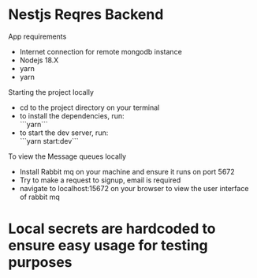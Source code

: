 
<h1>Nestjs Reqres Backend</h1>
<p>App requirements</p>
<ul>
  <li>Internet connection for remote mongodb instance</li>
  <li>Nodejs 18.X</li>
  <li>yarn</li>
  <li>yarn</li>
</ul>

<p>Starting the project locally</p>
<ul>
  <li>cd to the project directory on your terminal</li>
  <li>to install the dependencies, run: <br /> ```yarn```</li>
  <li>to start the dev server, run: <br /> ```yarn start:dev```</li>
</ul>

<p>To view the Message queues locally</p>
<ul>
  <li>Install Rabbit mq on your machine and ensure it runs on port 5672</li>
  <li>Try to make a request to signup, email is required</li>
  <li>navigate to localhost:15672 on your browser to view the user interface of rabbit mq</li>
</ul>

<h1>Local secrets are hardcoded to ensure easy usage for testing purposes</h1>
